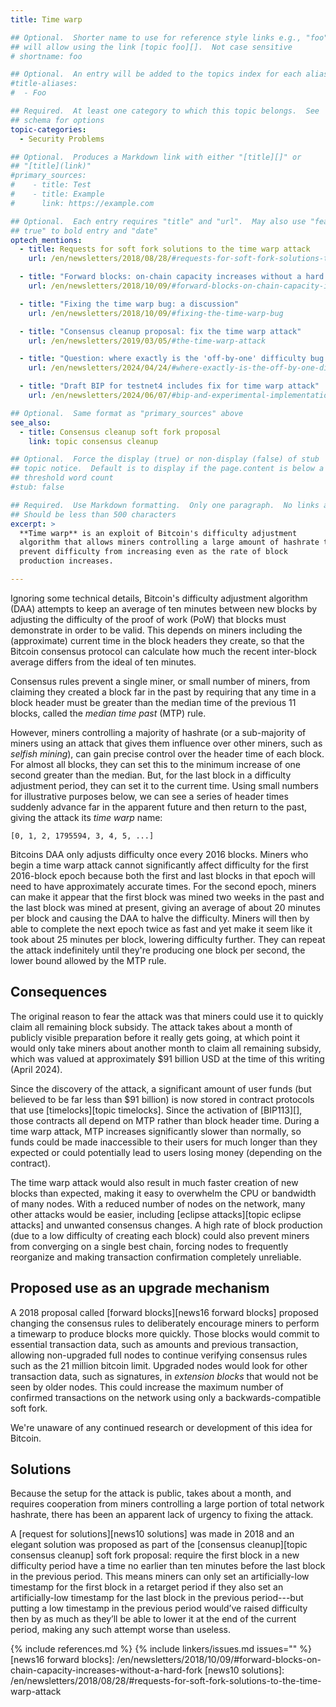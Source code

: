 ```yaml
---
title: Time warp

## Optional.  Shorter name to use for reference style links e.g., "foo"
## will allow using the link [topic foo][].  Not case sensitive
# shortname: foo

## Optional.  An entry will be added to the topics index for each alias
#title-aliases:
#  - Foo

## Required.  At least one category to which this topic belongs.  See
## schema for options
topic-categories:
  - Security Problems

## Optional.  Produces a Markdown link with either "[title][]" or
## "[title](link)"
#primary_sources:
#    - title: Test
#    - title: Example
#      link: https://example.com

## Optional.  Each entry requires "title" and "url".  May also use "feature:
## true" to bold entry and "date"
optech_mentions:
  - title: Requests for soft fork solutions to the time warp attack
    url: /en/newsletters/2018/08/28/#requests-for-soft-fork-solutions-to-the-time-warp-attack

  - title: "Forward blocks: on-chain capacity increases without a hard fork"
    url: /en/newsletters/2018/10/09/#forward-blocks-on-chain-capacity-increases-without-a-hard-fork

  - title: "Fixing the time warp bug: a discussion"
    url: /en/newsletters/2018/10/09/#fixing-the-time-warp-bug

  - title: "Consensus cleanup proposal: fix the time warp attack"
    url: /en/newsletters/2019/03/05/#the-time-warp-attack

  - title: "Question: where exactly is the 'off-by-one' difficulty bug and how does it relate to time warp?"
    url: /en/newsletters/2024/04/24/#where-exactly-is-the-off-by-one-difficulty-bug

  - title: "Draft BIP for testnet4 includes fix for time warp attack"
    url: /en/newsletters/2024/06/07/#bip-and-experimental-implementation-of-testnet4

## Optional.  Same format as "primary_sources" above
see_also:
  - title: Consensus cleanup soft fork proposal
    link: topic consensus cleanup

## Optional.  Force the display (true) or non-display (false) of stub
## topic notice.  Default is to display if the page.content is below a
## threshold word count
#stub: false

## Required.  Use Markdown formatting.  Only one paragraph.  No links allowed.
## Should be less than 500 characters
excerpt: >
  **Time warp** is an exploit of Bitcoin's difficulty adjustment
  algorithm that allows miners controlling a large amount of hashrate to
  prevent difficulty from increasing even as the rate of block
  production increases.

---
```

Ignoring some technical details, Bitcoin's difficulty adjustment
algorithm (DAA) attempts to keep an average of ten minutes between
new blocks by adjusting the difficulty of the proof of work (PoW) that
blocks must demonstrate in order to be valid.  This depends on miners
including the (approximate) current time in the block headers they
create, so that the Bitcoin consensus protocol can calculate how much the
recent inter-block average differs from the ideal of ten minutes.

Consensus rules prevent a single miner, or small number of miners, from
claiming they created a block far in the past by requiring that
any time in a block header must be greater than the median time of the
previous 11 blocks, called the _median time past_ (MTP) rule.

However, miners controlling a majority of hashrate (or a sub-majority of
miners using an attack that gives them influence over other miners, such
as _selfish mining_), can gain precise control over the header time of
each block.  For almost all blocks, they can set this to the minimum
increase of one second greater than the median.  But, for the last block
in a difficulty adjustment period, they can set it to the current time.
Using small numbers for illustrative purposes below, we can see a series
of header times suddenly advance far in the apparent future and then
return to the past, giving the attack its _time warp_ name:

    [0, 1, 2, 1795594, 3, 4, 5, ...]

Bitcoins DAA only adjusts difficulty once every 2016 blocks.  Miners who
begin a time warp attack cannot significantly affect difficulty for the
first 2016-block epoch because both the first and last blocks in that
epoch will need to have approximately accurate times.  For the second
epoch, miners can make it appear that the first block was mined two
weeks in the past and the last block was mined at present, giving an
average of about 20 minutes per block and causing the DAA to halve the
difficulty.  Miners will then by able to complete the next epoch twice
as fast and yet make it seem like it took about 25 minutes per block,
lowering difficulty further.  They can repeat the attack indefinitely
until they're producing one block per second, the lower bound allowed by
the MTP rule.

## Consequences

The original reason to fear the attack was that miners could use it to
quickly claim all remaining block subsidy.  The attack takes about a
month of publicly visible preparation before it really gets going, at
which point it would only take miners about another month to claim all
remaining subsidy, which was valued at approximately $91 billion USD at
the time of this writing (April 2024).

Since the discovery of the attack, a significant amount of user funds
(but believed to be far less than $91 billion) is now stored in contract
protocols that use [timelocks][topic timelocks].  Since the activation of
[BIP113][], those contracts all depend on MTP rather than block header
time.  During a time warp attack, MTP increases significantly slower
than normally, so funds could be made inaccessible to their users for
much longer than they expected or could potentially lead to users losing
money (depending on the contract).

The time warp attack would also result in much faster creation of new
blocks than expected, making it easy to overwhelm the CPU or bandwidth
of many nodes.  With a reduced
number of nodes on the network, many other attacks would be easier,
including [eclipse attacks][topic eclipse attacks] and unwanted
consensus changes.  A high rate of block production (due to a low
difficulty of creating each block) could also prevent miners from
converging on a single best chain, forcing nodes to frequently
reorganize and making transaction confirmation completely unreliable.

## Proposed use as an upgrade mechanism

A 2018 proposal called [forward blocks][news16 forward blocks] proposed
changing the consensus rules to deliberately encourage miners to perform
a timewarp to produce blocks more quickly.  Those blocks would commit to
essential transaction data, such as amounts and previous transaction,
allowing non-upgraded full nodes to continue verifying consensus rules
such as the 21 million bitcoin limit.  Upgraded nodes would look for
other transaction data, such as signatures, in _extension blocks_ that
would not be seen by older nodes.  This could increase the maximum
number of confirmed transactions on the network using only a
backwards-compatible soft fork.

We're unaware of any continued research or development of this idea for
Bitcoin.

## Solutions

Because the setup for the attack is public, takes about a month, and
requires cooperation from miners controlling a large portion of total
network hashrate, there has been an apparent lack of urgency to fixing
the attack.

A [request for solutions][news10 solutions] was made in 2018 and an
elegant solution was proposed as part of the [consensus cleanup][topic
consensus cleanup] soft fork proposal: require the first block in a new
difficulty period have a time no earlier than ten minutes before the
last block in the previous period.  This means miners can only set an
artificially-low timestamp for the first block in a retarget period if
they also set an artificially-low timestamp for the last block in the
previous period---but putting a low timestamp in the previous period
would’ve raised difficulty then by as much as they’ll be able to lower
it at the end of the current period, making any such attempt worse than
useless.

{% include references.md %}
{% include linkers/issues.md issues="" %}
[news16 forward blocks]: /en/newsletters/2018/10/09/#forward-blocks-on-chain-capacity-increases-without-a-hard-fork
[news10 solutions]: /en/newsletters/2018/08/28/#requests-for-soft-fork-solutions-to-the-time-warp-attack
